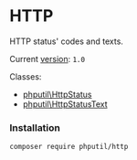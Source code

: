 # HTTP

HTTP status' codes and texts.

Current [version](http://semver.org/): `1.0`

Classes:

* [phputil\HttpStatus](https://github.com/thiagodp/rtti/blob/master/lib/HttpStatus.php)
* [phputil\HttpStatusText](https://github.com/thiagodp/rtti/blob/master/lib/HttpStatusText.php)

### Installation

```command
composer require phputil/http
```
